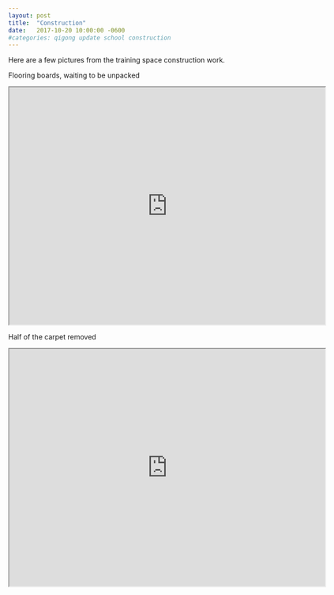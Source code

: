 ```yaml
---
layout: post
title:  "Construction"
date:   2017-10-20 10:00:00 -0600
#categories: qigong update school construction
---
```


Here are a few pictures from the training space construction work.

Flooring boards, waiting to be unpacked
<iframe src="https://drive.google.com/file/d/18vjrJ3AlEnAXfKMjytTEvSuLIXy6700orQ/preview" width="640" height="480"></iframe>

Half of the carpet removed
<iframe src="https://drive.google.com/file/d/1J__xictnZwwliTXM0i_ySpTkmH8O0OL5eA/preview" width="640" height="480"></iframe>


